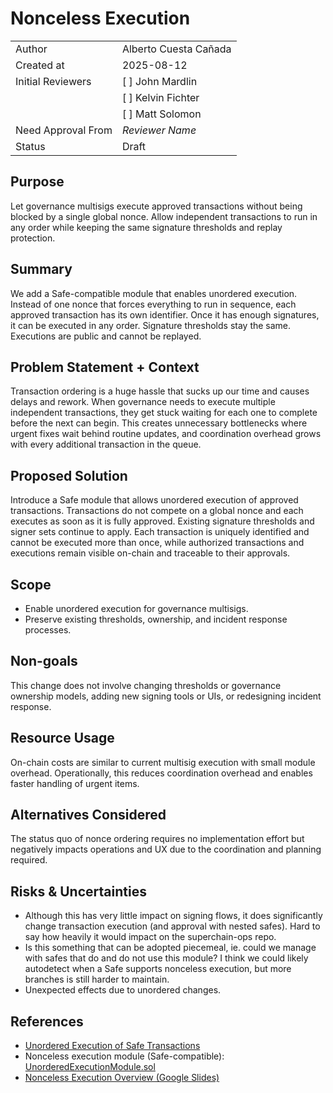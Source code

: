 # Nonceless Execution

|                    |                                                    |
| ------------------ | -------------------------------------------------- |
| Author             | Alberto Cuesta Cañada                              |
| Created at         | 2025-08-12                                         |
| Initial Reviewers  | [ ] John Mardlin                                   |
|                    | [ ] Kelvin Fichter                                 |
|                    | [ ] Matt Solomon                                   |
| Need Approval From | _Reviewer Name_                                    |
| Status             | Draft                                              |

## Purpose

Let governance multisigs execute approved transactions without being blocked by a single global nonce. Allow independent transactions to run in any order while keeping the same signature thresholds and replay protection.

## Summary

We add a Safe-compatible module that enables unordered execution. Instead of one nonce that forces everything to run in sequence, each approved transaction has its own identifier. Once it has enough signatures, it can be executed in any order. Signature thresholds stay the same. Executions are public and cannot be replayed.

## Problem Statement + Context

Transaction ordering is a huge hassle that sucks up our time and causes delays and rework. When governance needs to execute multiple independent transactions, they get stuck waiting for each one to complete before the next can begin. This creates unnecessary bottlenecks where urgent fixes wait behind routine updates, and coordination overhead grows with every additional transaction in the queue.

## Proposed Solution

Introduce a Safe module that allows unordered execution of approved transactions. Transactions do not compete on a global nonce and each executes as soon as it is fully approved. Existing signature thresholds and signer sets continue to apply. Each transaction is uniquely identified and cannot be executed more than once, while authorized transactions and executions remain visible on-chain and traceable to their approvals.

## Scope

- Enable unordered execution for governance multisigs.
- Preserve existing thresholds, ownership, and incident response processes.

## Non-goals

This change does not involve changing thresholds or governance ownership models, adding new signing tools or UIs, or redesigning incident response.

## Resource Usage

On-chain costs are similar to current multisig execution with small module overhead. Operationally, this reduces coordination overhead and enables faster handling of urgent items.

## Alternatives Considered

The status quo of nonce ordering requires no implementation effort but negatively impacts operations and UX due to the coordination and planning required.

## Risks & Uncertainties

- Although this has very little impact on signing flows, it does significantly change transaction execution (and approval with nested safes). Hard to say how heavily it would impact on the superchain-ops repo.
- Is this something that can be adopted piecemeal, ie. could we manage with safes that do and do not use this module? I think we could likely autodetect when a Safe supports nonceless execution, but more branches is still harder to maintain.
- Unexpected effects due to unordered changes.

## References

- [Unordered Execution of Safe Transactions](https://www.notion.so/oplabs/Unordered-execution-of-Safe-transactions-20ef153ee1628054ade1e7e8beeadfef#20ef153ee162800689d1cd1268c85f91)
- Nonceless execution module (Safe-compatible): [UnorderedExecutionModule.sol](https://github.com/ethereum-optimism/optimism/blob/28f44ab50b01fb59f875c7b85d216cdce713b6dd/packages/contracts-bedrock/src/safe/UnorderedExecutionModule.sol#L1)
- [Nonceless Execution Overview (Google Slides)](https://docs.google.com/presentation/d/1utbGigIbMRA7JGcKZ9ZcUgMCdIPpLDJSwWmxNF9hBJM/edit?slide=id.g3734216eca8_4_32#slide=id.g3734216eca8_4_32) 